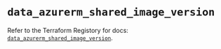 # `data_azurerm_shared_image_version`

Refer to the Terraform Registory for docs: [`data_azurerm_shared_image_version`](https://registry.terraform.io/providers/hashicorp/azurerm/3.85.0/docs/data-sources/shared_image_version).
